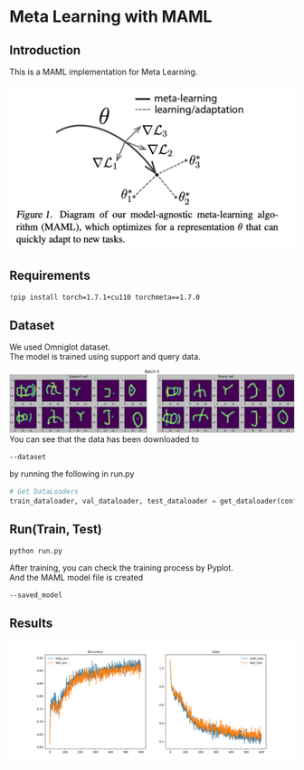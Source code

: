 # Meta Learning with MAML
## Introduction
This is a MAML implementation for Meta Learning.  

![image](https://github.com/byunghyun23/meta-learning/blob/main/assets/fig1.png)  

## Requirements
```
!pip install torch=1.7.1+cu110 torchmeta==1.7.0
```

## Dataset
We used Omniglot dataset.  
The model is trained using support and query data.  

![image](https://github.com/byunghyun23/meta-learning/blob/main/assets/fig2.png)  
You can see that the data has been downloaded to
```
--dataset
```
by running the following in run.py
```python
# Get DataLoaders
train_dataloader, val_dataloader, test_dataloader = get_dataloader(config)
```

## Run(Train, Test)
```
python run.py
```
After training, you can check the training process by Pyplot.  
And the MAML model file is created
```
--saved_model
```

## Results
![image](https://github.com/byunghyun23/meta-learning/blob/main/assets/fig3.png)
